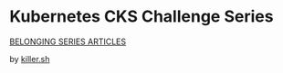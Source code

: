 # Kubernetes CKS Challenge Series

[BELONGING SERIES ARTICLES](https://killer.sh/r?d=cks-series)

by [killer.sh](https://killer.sh)
